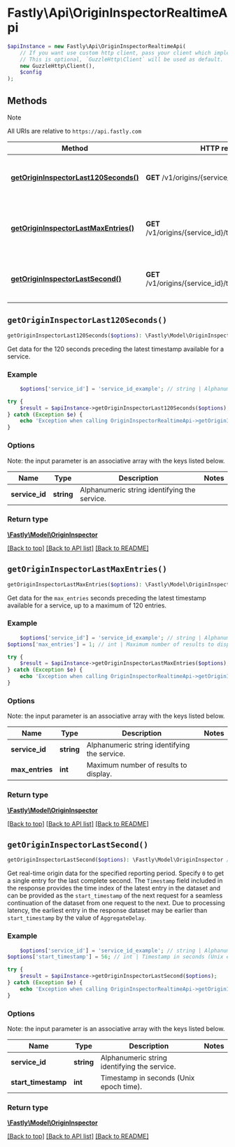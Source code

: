 # Fastly\Api\OriginInspectorRealtimeApi


```php
$apiInstance = new Fastly\Api\OriginInspectorRealtimeApi(
    // If you want use custom http client, pass your client which implements `GuzzleHttp\ClientInterface`.
    // This is optional, `GuzzleHttp\Client` will be used as default.
    new GuzzleHttp\Client(),
    $config
);
```

## Methods

> [!NOTE]
> All URIs are relative to `https://api.fastly.com`

Method | HTTP request | Description
------ | ------------ | -----------
[**getOriginInspectorLast120Seconds()**](OriginInspectorRealtimeApi.md#getOriginInspectorLast120Seconds) | **GET** /v1/origins/{service_id}/ts/h | Get real-time origin data for the last 120 seconds
[**getOriginInspectorLastMaxEntries()**](OriginInspectorRealtimeApi.md#getOriginInspectorLastMaxEntries) | **GET** /v1/origins/{service_id}/ts/h/limit/{max_entries} | Get a limited number of real-time origin data entries
[**getOriginInspectorLastSecond()**](OriginInspectorRealtimeApi.md#getOriginInspectorLastSecond) | **GET** /v1/origins/{service_id}/ts/{start_timestamp} | Get real-time origin data from specific time.


## `getOriginInspectorLast120Seconds()`

```php
getOriginInspectorLast120Seconds($options): \Fastly\Model\OriginInspector // Get real-time origin data for the last 120 seconds
```

Get data for the 120 seconds preceding the latest timestamp available for a service.

### Example
```php
    $options['service_id'] = 'service_id_example'; // string | Alphanumeric string identifying the service.

try {
    $result = $apiInstance->getOriginInspectorLast120Seconds($options);
} catch (Exception $e) {
    echo 'Exception when calling OriginInspectorRealtimeApi->getOriginInspectorLast120Seconds: ', $e->getMessage(), PHP_EOL;
}
```

### Options

Note: the input parameter is an associative array with the keys listed below.

Name | Type | Description  | Notes
------------- | ------------- | ------------- | -------------
**service_id** | **string** | Alphanumeric string identifying the service. |

### Return type

[**\Fastly\Model\OriginInspector**](../Model/OriginInspector.md)

[[Back to top]](#) [[Back to API list]](../../README.md#endpoints)
[[Back to README]](../../README.md)

## `getOriginInspectorLastMaxEntries()`

```php
getOriginInspectorLastMaxEntries($options): \Fastly\Model\OriginInspector // Get a limited number of real-time origin data entries
```

Get data for the `max_entries` seconds preceding the latest timestamp available for a service, up to a maximum of 120 entries.

### Example
```php
    $options['service_id'] = 'service_id_example'; // string | Alphanumeric string identifying the service.
$options['max_entries'] = 1; // int | Maximum number of results to display.

try {
    $result = $apiInstance->getOriginInspectorLastMaxEntries($options);
} catch (Exception $e) {
    echo 'Exception when calling OriginInspectorRealtimeApi->getOriginInspectorLastMaxEntries: ', $e->getMessage(), PHP_EOL;
}
```

### Options

Note: the input parameter is an associative array with the keys listed below.

Name | Type | Description  | Notes
------------- | ------------- | ------------- | -------------
**service_id** | **string** | Alphanumeric string identifying the service. |
**max_entries** | **int** | Maximum number of results to display. |

### Return type

[**\Fastly\Model\OriginInspector**](../Model/OriginInspector.md)

[[Back to top]](#) [[Back to API list]](../../README.md#endpoints)
[[Back to README]](../../README.md)

## `getOriginInspectorLastSecond()`

```php
getOriginInspectorLastSecond($options): \Fastly\Model\OriginInspector // Get real-time origin data from specific time.
```

Get real-time origin data for the specified reporting period. Specify `0` to get a single entry for the last complete second. The `Timestamp` field included in the response provides the time index of the latest entry in the dataset and can be provided as the `start_timestamp` of the next request for a seamless continuation of the dataset from one request to the next. Due to processing latency, the earliest entry in the response dataset may be earlier than `start_timestamp` by the value of `AggregateDelay`.

### Example
```php
    $options['service_id'] = 'service_id_example'; // string | Alphanumeric string identifying the service.
$options['start_timestamp'] = 56; // int | Timestamp in seconds (Unix epoch time).

try {
    $result = $apiInstance->getOriginInspectorLastSecond($options);
} catch (Exception $e) {
    echo 'Exception when calling OriginInspectorRealtimeApi->getOriginInspectorLastSecond: ', $e->getMessage(), PHP_EOL;
}
```

### Options

Note: the input parameter is an associative array with the keys listed below.

Name | Type | Description  | Notes
------------- | ------------- | ------------- | -------------
**service_id** | **string** | Alphanumeric string identifying the service. |
**start_timestamp** | **int** | Timestamp in seconds (Unix epoch time). |

### Return type

[**\Fastly\Model\OriginInspector**](../Model/OriginInspector.md)

[[Back to top]](#) [[Back to API list]](../../README.md#endpoints)
[[Back to README]](../../README.md)
